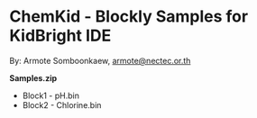 # ChemKid - Blockly Samples for KidBright IDE
By: Armote Somboonkaew, armote@nectec.or.th

**Samples.zip**
- Block1 - pH.bin
- Block2 - Chlorine.bin
